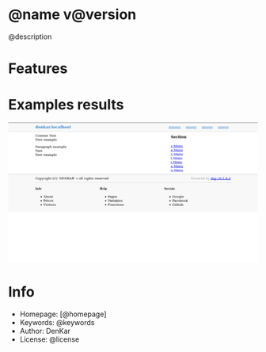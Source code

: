 @name v@version
====================================
@description

# Features

# Examples results

![Result](src/pro/_www/screenshot.png)

# Info

* Homepage: [@homepage]
* Keywords: @keywords
* Author: DenKar
* License: @license
